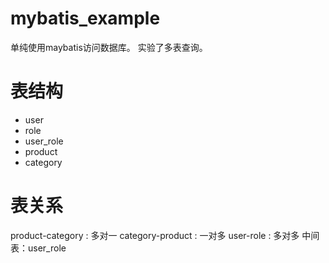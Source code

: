 # mybatis_example
单纯使用maybatis访问数据库。
实验了多表查询。
# 表结构
- user
- role
- user_role
- product
- category

# 表关系
product-category : 多对一
category-product : 一对多
user-role        : 多对多 中间表：user_role
